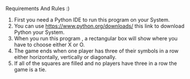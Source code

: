 Requirements And Rules :)

1) First you need a Python IDE to run this program on your System.
2) You can use  https://www.python.org/downloads/  this link to download Python your System.
3) When you run this program , a rectangular box will show where you have to choose either X or O.
4) The game ends when one player has three of their symbols in a row either horizontally, vertically or diagonally. 
5) If all of the squares are filled and no players have three in a row the game is a tie.